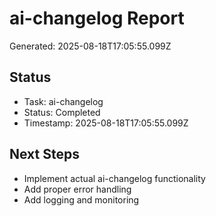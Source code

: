 # ai-changelog Report

Generated: 2025-08-18T17:05:55.099Z

## Status
- Task: ai-changelog
- Status: Completed
- Timestamp: 2025-08-18T17:05:55.099Z

## Next Steps
- Implement actual ai-changelog functionality
- Add proper error handling
- Add logging and monitoring
